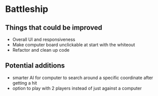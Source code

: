 # Battleship
## Things that could be improved
- Overall UI and responsiveness
- Make computer board unclickable at start with the whiteout
- Refactor and clean up code

## Potential additions
- smarter AI for computer to search around a specific coordinate after getting a hit
- option to play with 2 players instead of just against a computer